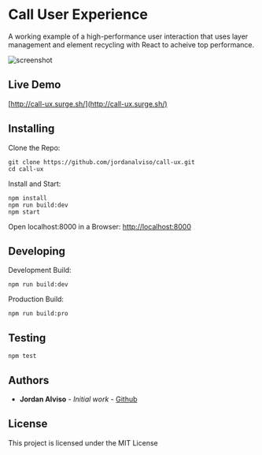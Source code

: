 # Call User Experience

A working example of a high-performance user interaction that uses layer management and element recycling with React to acheive top performance.

![screenshot](https://i.ibb.co/DwZYfWg/Screen-Shot-2021-02-01-at-10-22-41-AM.png)

## Live Demo
[http://call-ux.surge.sh/](http://call-ux.surge.sh/)

## Installing

Clone the Repo:
```
git clone https://github.com/jordanalviso/call-ux.git
cd call-ux
```

Install and Start:
```
npm install
npm run build:dev
npm start
```

Open localhost:8000 in a Browser:
[http://localhost:8000](http://localhost:8000)

## Developing

Development Build:
```
npm run build:dev
```

Production Build:
```
npm run build:pro
```

## Testing

```
npm test
```

## Authors

* **Jordan Alviso** - *Initial work* - [Github](https://github.com/jordanalviso)

## License

This project is licensed under the MIT License
